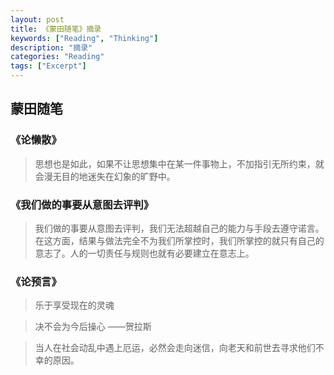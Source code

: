 ```yaml
---
layout: post
title: 《蒙田随笔》摘录
keywords: ["Reading", "Thinking"]
description: "摘录"
categories: "Reading"
tags: ["Excerpt"]
---
```



## 蒙田随笔

### 《论懒散》
> 思想也是如此，如果不让思想集中在某一件事物上，不加指引无所约束，就会漫无目的地迷失在幻象的旷野中。
  

### 《我们做的事要从意图去评判》
> 我们做的事要从意图去评判，我们无法超越自己的能力与手段去遵守诺言。在这方面，结果与做法完全不为我们所掌控时，我们所掌控的就只有自己的意志了。人的一切责任与规则也就有必要建立在意志上。


### 《论预言》

> 乐于享受现在的灵魂

> 决不会为今后操心 ——贺拉斯


> 当人在社会动乱中遇上厄运，必然会走向迷信，向老天和前世去寻求他们不幸的原因。
